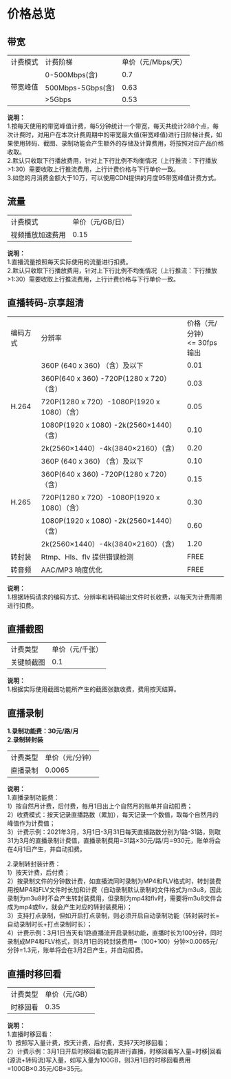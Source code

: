 # 价格总览

## 带宽
<table>
<tr>
    <td>计费模式<br/>
    <td>计费阶梯</td>
    <td>单价（元/Mbps/天）</td>
</tr>
<tr>
    <td rowspan="3"> 带宽峰值<br/>
    <td>0-500Mbps(含)</td>
    <td>0.7</td>
</tr>
<tr>
    <td>500Mbps-5Gbps(含)</td>
    <td>0.63</td>
</tr>
  <tr>
    <td>>5Gbps</td>
    <td>0.53</td>
</tr>
</table>

**说明：**    
1.按每天使用的带宽峰值计费，每5分钟统计一个带宽，每天共统计288个点，每次计费时，对用户在本次计费周期中的带宽最大值(带宽峰值)进行日阶梯计费，如果使用转码、截图、录制功能会产生额外的存储及计算费用，将按照对应产品价格收取。      
2.默认只收取下行播放费用，针对上下行比例不均衡情况（上行推流：下行播放>1:30）需要收取上行推流费用，上行计费价格与下行单价一致。      
3.如您的月消费金额大于10万，可以使用CDN提供的月度95带宽峰值计费方式。

## 流量  
<table>
<tr>
    <td>计费模式<br/>
    <td>单价（元/GB/日）</td>
</tr>
<tr>
    <td> 视频播放加速费用<br/>
    <td>0.15</td>
</tr>
</table>

**说明：**   
1.直播流量按照每天实际使用的流量进行扣费。       
2.默认只收取下行播放费用，针对上下行比例不均衡情况（上行推流：下行播放>1:30）需要收取上行推流费用，上行计费价格与下行单价一致。        

## 直播转码-京享超清 
<table>
<tr>
    <td>编码方式<br/>
    <td>分辨率</td>
    <td>价格（元/分钟）<br><= 30fps 输出</td>
</tr>
<tr>
    <td rowspan="5">H.264<br/>
    <td>360P (640 x 360) （含）及以下 </td>
    <td>0.01 </td>
</tr>
<tr>
    <td>360P(640 x 360) -720P(1280 x 720）（含） </td>
    <td>0.03 </td>
</tr>
<tr>
    <td>720P(1280 x 720）-1080P(1920 x 1080）（含） </td>
    <td>0.05 </td>
</tr>
<tr>
    <td>1080P(1920 x 1080) -2k(2560×1440）（含） </td>
    <td>0.10 </td>
</tr>
<tr>
    <td>2k(2560×1440）-4k(3840×2160）（含） </td>
    <td>0.20 </td>
</tr>        
<tr>
    <td rowspan="5">H.265<br/>
    <td>360P (640 x 360) （含）及以下 </td>
    <td>0.10 </td>
</tr>
<tr>
    <td>360P(640 x 360) -720P(1280 x 720）（含） </td>
    <td>0.15</td>
</tr>
<tr>
    <td>720P(1280 x 720）-1080P(1920 x 1080）（含） </td>
    <td>0.30</td>
</tr> 
<tr>
    <td>1080P(1920 x 1080) -2k(2560×1440）（含） </td>
    <td>0.60 </td>
</tr>
<tr>
    <td>2k(2560×1440）-4k(3840×2160）（含） </td>
    <td>1.20 </td>
</tr>     
<tr>
    <td>转封装</td>
    <td>Rtmp、Hls、flv 提供错误检测 </td>
    <td>FREE </td>
</tr>    
<tr>
    <td>转音频</td>
    <td>AAC/MP3 响度优化 </td>
    <td>FREE </td>
</tr>      
</table>  

**说明：**    
1.根据转码请求的编码方式、分辨率和转码输出文件时长收费，以每天为计费周期进行扣费。  

## 直播截图
<table>
<tr>
    <td>计费类型<br/>
    <td>单价（元/千张）</td>
</tr>
<tr>
    <td>关键帧截图<br/>
    <td>0.1</td>
</tr>
</table>  

**说明：**    
1.根据实际使用截图功能所产生的截图张数收费，费用按天结算。   

## 直播录制   
**1.录制功能费：30元/路/月**   
**2.录制转封装**
<table>
<tr>
    <td>计费类型<br/>
    <td>单价（元/分钟）</td>
</tr>
<tr>
    <td>直播录制<br/>
    <td>0.0065</td>
</tr>
</table>  

**说明：**    
1.直播录制功能费：   
1）按自然月计费，后付费，每月1日出上个自然月的账单并自动扣费；     
2）收费模式：按天记录直播路数（累加），每天记录一个数值，取每个自然月的峰值作为计费值；    
3）计费示例：2021年3月，3月1日-3月31日每天直播路数分别为1路-31路，则取31为3月的直播录制计费值，直播录制费用=31路×30元/路/月=930元，账单将会在4月1日产生，并自动扣费。  

2.录制转封装计费：  
1）按天计费，后付费；  
2）按录制文件的分钟数计费，如直播流同时录制为MP4和FLV格式时，转封装费用按MP4和FLV文件时长加和计费（自动录制默认录制的文件格式为m3u8，因此录制为m3u8时不会产生转封装费用，但录制为mp4和flv时，需要将m3u8文件合成为mp4或flv，就会产生对应的转封装费用）；        
3）支持打点录制，但如开启打点录制，则必须开启自动录制功能（转封装时长=自动录制时长+打点录制时长）；      
4）计费示例：3月1日当天有1路直播流开启录制功能，直播时长为100分钟，同时录制成MP4和FLV格式，则3月1日的转封装费用=（100+100）分钟×0.0065元/分钟=1.3元，账单将会在3月2日产生，并自动扣费。

## 直播时移回看   
<table>
<tr>
    <td>计费类型<br/>
    <td>单价（元/GB）</td>
</tr>
<tr>
    <td>时移回看<br/>
    <td>0.35</td>
</tr>
</table>  

**说明：**    
1.直播时移回看：       
1）按照写入量计费，按天计费，后付费，支持7天时移回看；    
2）计费示例：3月1日开启时移回看功能并进行直播，时移回看写入量=时移|回看(源流+转码流)写入量，如写入量为100GB，则3月1日的时移回看费用=100GB×0.35元/GB=35元。

